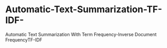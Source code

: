 # Automatic-Text-Summarization-TF-IDF-
Automatic Text Summarization With Term Frequency-Inverse Document FrequencyTF-IDF
